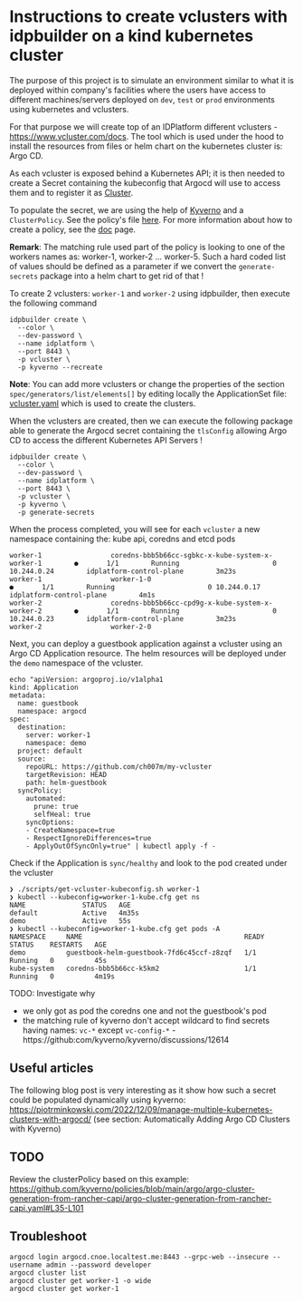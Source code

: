 # Instructions to create vclusters with idpbuilder on a kind kubernetes cluster

The purpose of this project is to simulate an environment similar to what it is deployed within company's facilities where the users have access to different machines/servers deployed on `dev`, `test` or `prod` environments using kubernetes and vclusters.

For that purpose we will create top of an IDPlatform different vclusters - https://www.vcluster.com/docs. The tool which is used under the hood to install the resources from files or helm chart on the kubernetes cluster is: Argo CD.

As each vcluster is exposed behind a Kubernetes API; it is then needed to create a Secret containing the kubeconfig that Argocd will use to access them and to register it as [Cluster](https://argo-cd.readthedocs.io/en/stable/operator-manual/declarative-setup/#clusters). 

To populate the secret, we are using the help of [Kyverno](https://kyverno.io/) and a `ClusterPolicy`. See the policy's file [here](generate-secrets/manifests/kyverno-policy.yml). For more information about how to create a policy, see the [doc](https://kyverno.io/docs/writing-policies/match-exclude/) page.

**Remark**: The matching rule used part of the policy is looking to one of the workers names as: worker-1, worker-2 ... worker-5. Such a hard coded list of values should be defined as a parameter if we convert the `generate-secrets` package into a helm chart to get rid of that !

To create 2 vclusters: `worker-1` and `worker-2` using idpbuilder, then execute the following command
```shell
idpbuilder create \
  --color \
  --dev-password \
  --name idplatform \
  --port 8443 \
  -p vcluster \
  -p kyverno --recreate  
```
**Note**: You can add more vclusters or change the properties of the section `spec/generators/list/elements[]` by editing locally the ApplicationSet file: [vcluster.yaml](vcluster/vcluster.yaml) which is used to create the clusters.

When the vclusters are created, then we can execute the following package able to generate the Argocd secret containing the `tlsConfig` allowing Argo CD to access the different Kubernetes API Servers !

```shell
idpbuilder create \
  --color \
  --dev-password \
  --name idplatform \
  --port 8443 \
  -p vcluster \
  -p kyverno \
  -p generate-secrets
```

When the process completed, you will see for each `vcluster` a new namespace containing the: kube api, coredns and etcd pods
```shell
worker-1                 coredns-bbb5b66cc-sgbkc-x-kube-system-x-worker-1        ●       1/1        Running                       0 10.244.0.24        idplatform-control-plane        3m23s
worker-1                 worker-1-0                                              ●       1/1        Running                       0 10.244.0.17        idplatform-control-plane        4m1s
worker-2                 coredns-bbb5b66cc-cpd9g-x-kube-system-x-worker-2        ●       1/1        Running                       0 10.244.0.23        idplatform-control-plane        3m23s
worker-2                 worker-2-0
```

Next, you can deploy a guestbook application against a vcluster using an Argo CD Application resource.
The helm resources will be deployed under the `demo` namespace of the vcluster.
```shell
echo "apiVersion: argoproj.io/v1alpha1
kind: Application
metadata:
  name: guestbook
  namespace: argocd
spec:
  destination:
    server: worker-1
    namespace: demo
  project: default
  source:
    repoURL: https://github.com/ch007m/my-vcluster
    targetRevision: HEAD
    path: helm-guestbook
  syncPolicy:
    automated:
      prune: true
      selfHeal: true
    syncOptions:
    - CreateNamespace=true
    - RespectIgnoreDifferences=true
    - ApplyOutOfSyncOnly=true" | kubectl apply -f -
```

Check if the Application is `sync/healthy` and look to the pod created under the vcluster
```shell
❯ ./scripts/get-vcluster-kubeconfig.sh worker-1
❯ kubectl --kubeconfig=worker-1-kube.cfg get ns
NAME              STATUS   AGE
default           Active   4m35s
demo              Active   55s
❯ kubectl --kubeconfig=worker-1-kube.cfg get pods -A
NAMESPACE     NAME                                        READY   STATUS    RESTARTS   AGE
demo          guestbook-helm-guestbook-7fd6c45ccf-z8zqf   1/1     Running   0          45s
kube-system   coredns-bbb5b66cc-k5km2                     1/1     Running   0          4m19s
```
TODO: Investigate why 
- we only got as pod the coredns one and not the guestbook's pod
- the matching rule of kyverno don't accept wildcard to find secrets having names: `vc-*` except `vc-config-*` - https://github:com/kyverno/kyverno/discussions/12614

## Useful articles

The following blog post is very interesting as it show how such a secret could be populated dynamically using kyverno: https://piotrminkowski.com/2022/12/09/manage-multiple-kubernetes-clusters-with-argocd/ (see section: Automatically Adding Argo CD Clusters with Kyverno)

## TODO

Review the clusterPolicy based on this example: https://github.com/kyverno/policies/blob/main/argo/argo-cluster-generation-from-rancher-capi/argo-cluster-generation-from-rancher-capi.yaml#L35-L101

## Troubleshoot

```shell
argocd login argocd.cnoe.localtest.me:8443 --grpc-web --insecure --username admin --password developer
argocd cluster list
argocd cluster get worker-1 -o wide
argocd cluster get worker-1
```